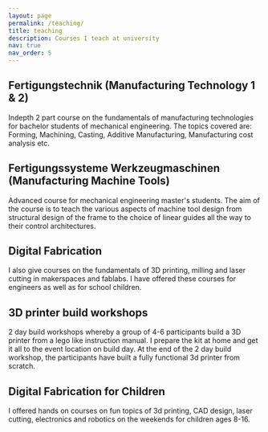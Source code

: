 ```yaml
---
layout: page
permalink: /teaching/
title: teaching
description: Courses I teach at university
nav: true
nav_order: 5
---
```


## Fertigungstechnik (Manufacturing Technology 1 & 2) 

Indepth 2 part course on the fundamentals of manufacturing technologies for bachelor students of mechanical engineering. The topics covered are: Forming, Machining, Casting, Additive Manufacturing, Manufacturing cost analysis etc.

## Fertigungssysteme Werkzeugmaschinen (Manufacturing Machine Tools)

Advanced course for mechanical engineering master's students. The aim of the course is to teach the various aspects of machine tool design from structural design of the frame to the choice of linear guides all the way to their control architectures.

## Digital Fabrication

I also give courses on the fundamentals of 3D printing, milling and laser cutting in makerspaces and fablabs. I have offered these courses for engineers as well as for school children.

## 3D printer build workshops

2 day build workshops whereby a group of 4-6 participants build a 3D printer from a lego like instruction manual. I prepare the kit at home and get it all to the event location on build day. At the end of the 2 day build workshop, the participants have built a fully functional 3d printer from scratch.

## Digital Fabrication for Children

I offered hands on courses on fun topics of 3d printing, CAD design, laser cutting, electronics and robotics on the weekends for children ages 8-16.